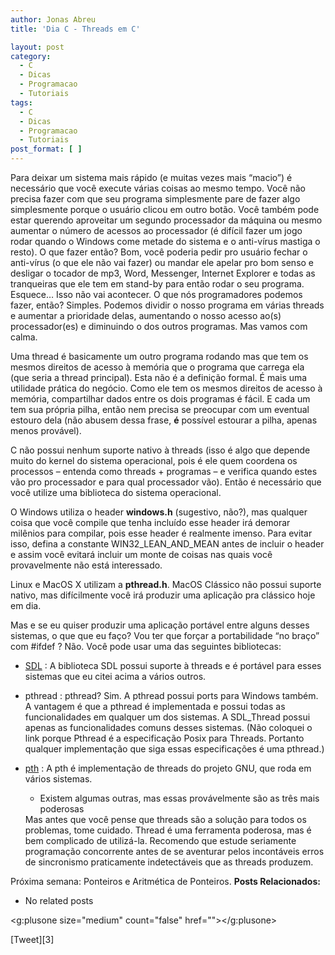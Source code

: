 ```yaml
---
author: Jonas Abreu
title: 'Dia C - Threads em C'

layout: post
category:
  - C
  - Dicas
  - Programacao
  - Tutoriais
tags:
  - C
  - Dicas
  - Programacao
  - Tutoriais
post_format: [ ]
---
```

Para deixar um sistema mais rápido (e muitas vezes mais “macio”) é necessário que você execute várias coisas ao mesmo tempo. Você não precisa fazer com que seu programa simplesmente pare de fazer algo simplesmente porque o usuário clicou em outro botão. Você também pode estar querendo aproveitar um segundo processador da máquina ou mesmo aumentar o número de acessos ao processador (é difícil fazer um jogo rodar quando o Windows come metade do sistema e o anti-vírus mastiga o resto). O que fazer então? Bom, você poderia pedir pro usuário fechar o anti-vírus (o que ele não vai fazer) ou mandar ele apelar pro bom senso e desligar o tocador de mp3, Word, Messenger, Internet Explorer e todas as tranqueiras que ele tem em stand-by para então rodar o seu programa. Esquece… Isso não vai acontecer. O que nós programadores podemos fazer, então? Simples. Podemos dividir o nosso programa em várias threads e aumentar a prioridade delas, aumentando o nosso acesso ao(s) processador(es) e diminuindo o dos outros programas. Mas vamos com calma.

Uma thread é basicamente um outro programa rodando mas que tem os mesmos direitos de acesso à memória que o programa que carrega ela (que seria a thread principal). Esta não é a definição formal. É mais uma utilidade prática do negócio. Como ele tem os mesmos direitos de acesso à memória, compartilhar dados entre os dois programas é fácil. E cada um tem sua própria pilha, então nem precisa se preocupar com um eventual estouro dela (não abusem dessa frase, **é** possível estourar a pilha, apenas menos provável).

C não possui nenhum suporte nativo à threads (isso é algo que depende muito do kernel do sistema operacional, pois é ele quem coordena os processos – entenda como threads + programas – e verifica quando estes vão pro processador e para qual processador vão). Então é necessário que você utilize uma biblioteca do sistema operacional.

O Windows utiliza o header **windows.h** (sugestivo, não?), mas qualquer coisa que você compile que tenha incluído esse header irá demorar milênios para compilar, pois esse header é realmente imenso. Para evitar isso, defina a constante WIN32\_LEAN\_AND_MEAN antes de incluir o header e assim você evitará incluir um monte de coisas nas quais você provavelmente não está interessado.

Linux e MacOS X utilizam a **pthread.h**. MacOS Clássico não possui suporte nativo, mas difícilmente você irá produzir uma aplicação pra clássico hoje em dia.

Mas e se eu quiser produzir uma aplicação portável entre alguns desses sistemas, o que que eu faço? Vou ter que forçar a portabilidade “no braço” com #ifdef ? Não. Você pode usar uma das seguintes bibliotecas:

*   [SDL][1] : A biblioteca SDL possui suporte à threads e é portável para esses sistemas que eu citei acima a vários outros.
*   pthread : pthread? Sim. A pthread possui ports para Windows também. A vantagem é que a pthread é implementada e possui todas as funcionalidades em qualquer um dos sistemas. A SDL_Thread possui apenas as funcionalidades comuns desses sistemas. (Não coloquei o link porque Pthread é a especificação Posix para Threads. Portanto qualquer implementação que siga essas especificações é uma pthread.)
*   [pth][2] : A pth é implementação de threads do projeto GNU, que roda em vários sistemas.</a> 
    *   Existem algumas outras, mas essas provávelmente são as três mais poderosas</ul> 
    Mas antes que você pense que threads são a solução para todos os problemas, tome cuidado. Thread é uma ferramenta poderosa, mas é bem complicado de utilizá-la. Recomendo que estude seriamente programação concorrente antes de se aventurar pelos incontáveis erros de sincronismo praticamente indetectáveis que as threads produzem.
    
    Próxima semana: Ponteiros e Aritmética de Ponteiros. 
    **Posts Relacionados:** 
    *   No related posts
    
    <g:plusone size="medium" count="false" href=""></g:plusone> 
    
    [Tweet][3] 
    
    
    
    
    



 [1]: http://www.libsdl.org
 [2]: http://www.gnu.org/software/pth/





